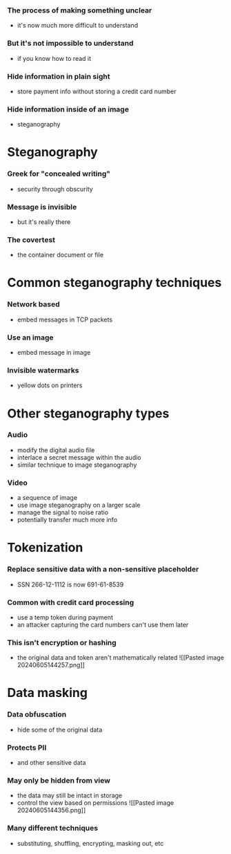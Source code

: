 ### The process of making something unclear
- it's now much more difficult to understand
### But it's not impossible to understand
- if you know how to read it
### Hide information in plain sight
- store payment info without storing a credit card number
### Hide information inside of an image
- steganography
# Steganography
### Greek for "concealed writing"
- security through obscurity
### Message is invisible
- but it's really there
### The covertest
- the container document or file
# Common steganography techniques
### Network based
- embed messages in TCP packets
### Use an image
- embed message in image
### Invisible watermarks
- yellow dots on printers
# Other steganography types
### Audio
- modify the digital audio file
- interlace a secret message within the audio
- similar technique to image steganography
### Video
- a sequence of image
- use image steganography on a larger scale
- manage the signal to noise ratio
- potentially transfer much more info
# Tokenization
### Replace sensitive data with a non-sensitive placeholder
- SSN 266-12-1112 is now 691-61-8539
### Common with credit card processing
- use a temp token during payment
- an attacker capturing the card numbers can't use them later
### This isn't encryption or hashing
- the original data and token aren't mathematically related
![[Pasted image 20240605144257.png]]
# Data masking
### Data obfuscation
- hide some of the original data
### Protects PII
- and other sensitive data
### May only be hidden from view
- the data may still be intact in storage
- control the view based on permissions
![[Pasted image 20240605144356.png]]
### Many different techniques
- substituting, shuffling, encrypting, masking out, etc